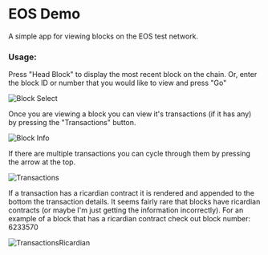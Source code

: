 # EOS Demo

A simple app for viewing blocks on the EOS test network.

### Usage:
Press "Head Block" to display the most recent block on the chain. Or, enter the block ID or number that you would like to view and press "Go"

![Block Select](http://pub.hologrampacific.com/EosDemoImages/BlockSelect.jpg)

Once you are viewing a block you can view it's transactions (if it has any) by pressing the "Transactions" button.

![Block Info](http://pub.hologrampacific.com/EosDemoImages/BlockInfo.jpg)

If there are multiple transactions you can cycle through them by pressing the arrow at the top.

![Transactions](http://pub.hologrampacific.com/EosDemoImages/Transactions.jpg)

If a transaction has a ricardian contract it is rendered and appended to the bottom the transaction details. It seems fairly rare that blocks have ricardian contracts (or maybe I'm just getting the information incorrectly). For an example of a block that has a ricardian contract check out block number: 6233570

![TransactionsRicardian](http://pub.hologrampacific.com/EosDemoImages/TransactionsRicardian.jpg)

